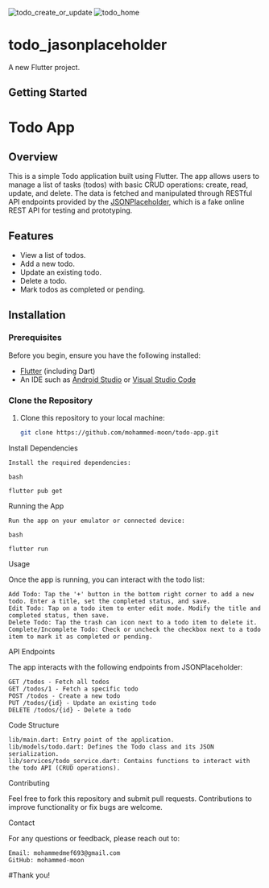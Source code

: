![todo_create_or_update](https://github.com/user-attachments/assets/d397d19f-4168-4a75-9e8c-530d3310c000)   ![todo_home](https://github.com/user-attachments/assets/5fc6bf04-1fcd-4c37-a654-98271ed7e6d7)
# todo_jasonplaceholder

A new Flutter project.

## Getting Started

# Todo App

## Overview

This is a simple Todo application built using Flutter. The app allows users to manage a list of tasks (todos) with basic CRUD operations: create, read, update, and delete. The data is fetched and manipulated through RESTful API endpoints provided by the [JSONPlaceholder](https://jsonplaceholder.typicode.com/), which is a fake online REST API for testing and prototyping.

## Features

- View a list of todos.
- Add a new todo.
- Update an existing todo.
- Delete a todo.
- Mark todos as completed or pending.

## Installation

### Prerequisites

Before you begin, ensure you have the following installed:

- [Flutter](https://flutter.dev/docs/get-started/install) (including Dart)
- An IDE such as [Android Studio](https://developer.android.com/studio) or [Visual Studio Code](https://code.visualstudio.com/)

### Clone the Repository

1. Clone this repository to your local machine:

   ```bash
   git clone https://github.com/mohammed-moon/todo-app.git

Install Dependencies

    Install the required dependencies:

    bash

    flutter pub get

Running the App

    Run the app on your emulator or connected device:

    bash

    flutter run

Usage

Once the app is running, you can interact with the todo list:

    Add Todo: Tap the '+' button in the bottom right corner to add a new todo. Enter a title, set the completed status, and save.
    Edit Todo: Tap on a todo item to enter edit mode. Modify the title and completed status, then save.
    Delete Todo: Tap the trash can icon next to a todo item to delete it.
    Complete/Incomplete Todo: Check or uncheck the checkbox next to a todo item to mark it as completed or pending.

API Endpoints

The app interacts with the following endpoints from JSONPlaceholder:

    GET /todos - Fetch all todos
    GET /todos/1 - Fetch a specific todo
    POST /todos - Create a new todo
    PUT /todos/{id} - Update an existing todo
    DELETE /todos/{id} - Delete a todo

Code Structure

    lib/main.dart: Entry point of the application.
    lib/models/todo.dart: Defines the Todo class and its JSON serialization.
    lib/services/todo_service.dart: Contains functions to interact with the todo API (CRUD operations).

Contributing

Feel free to fork this repository and submit pull requests. Contributions to improve functionality or fix bugs are welcome.

Contact

For any questions or feedback, please reach out to:

    Email: mohammedmef693@gmail.com
    GitHub: mohammed-moon

#Thank you!
































